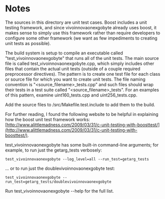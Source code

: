 # Notes
The sources in this directory are unit test cases.  Boost includes a
unit testing framework, and since vivoinnovaonexgobyte already uses boost, it makes
sense to simply use this framework rather than require developers to
configure some other framework (we want as few impediments to creating
unit tests as possible).

The build system is setup to compile an executable called "test_vivoinnovaonexgobyte"
that runs all of the unit tests.  The main source file is called
test_vivoinnovaonexgobyte.cpp, which simply includes other files that contain the
actual unit tests (outside of a couple required preprocessor
directives).  The pattern is to create one test file for each class or
source file for which you want to create unit tests.  The file naming
convention is "<source_filename>_tests.cpp" and such files should wrap
their tests in a test suite called "<source_filename>_tests".  For an
examples of this pattern, examine uint160_tests.cpp and
uint256_tests.cpp.

Add the source files to /src/Makefile.test.include to add them to the build.

For further reading, I found the following website to be helpful in
explaining how the boost unit test framework works:
[http://www.alittlemadness.com/2009/03/31/c-unit-testing-with-boosttest/](http://www.alittlemadness.com/2009/03/31/c-unit-testing-with-boosttest/).

test_vivoinnovaonexgobyte has some built-in command-line arguments; for
example, to run just the getarg_tests verbosely:

    test_vivoinnovaonexgobyte --log_level=all --run_test=getarg_tests

... or to run just the doublevivoinnovaonexgobyte test:

    test_vivoinnovaonexgobyte --run_test=getarg_tests/doublevivoinnovaonexgobyte

Run  test_vivoinnovaonexgobyte --help   for the full list.

